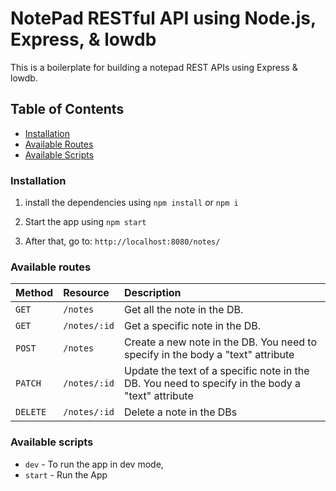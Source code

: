 # NotePad RESTful API using Node.js, Express, & lowdb

This is a boilerplate for building a notepad  REST APIs using Express & lowdb.

## Table of Contents

- [Installation](#installation)
- [Available Routes](#available-routes)
- [Available Scripts](#available-scripts)

### Installation

1. install the dependencies using `npm install` or `npm i`

2. Start the app using `npm start`

3. After that, go to: `http://localhost:8080/notes/`



### Available routes

| Method   | Resource                  | Description                                                                                                                       |
| :------- | :--------------           | :------------------------------------------------------------------------------------------------------------------------------------------ |
| `GET`   | `/notes`| Get all the note in the DB. |
| `GET`   | `/notes/:id`| Get a specific note in the DB.|
| `POST`  | `/notes`| Create a new note in the DB. You need to specify in the body a "text" attribute |
| `PATCH` | `/notes/:id`| Update the text of a specific note in the DB. You need to specify in the body a "text" attribute|
| `DELETE`| `/notes/:id`| Delete a note in the DBs|     

### Available scripts

- `dev` - To run the app in dev mode,
- `start` - Run the App
